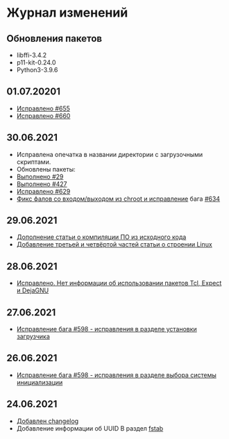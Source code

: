 # Журнал изменений

## Обновления пакетов
- libffi-3.4.2
- p11-kit-0.24.0
- Python3-3.9.6
## 01.07.20201
- [Исправлено #655](https://github.com/Linux4Yourself/Linux4Yourself.Book/issues/655)
- [Исправлено #660](https://github.com/Linux4Yourself/Linux4Yourself.Book/issues/660)
## 30.06.2021
- Исправлена опечатка в названии директории с загрузочными скриптами.
- Обновлены пакеты: 
- [Выполнено #29](https://github.com/Linux4Yourself/Linux4Yourself.Book/issues/29)
- [Выполнено #427](https://github.com/Linux4Yourself/Linux4Yourself.Book/issues/427)
- [Исправлено #629](https://github.com/Linux4Yourself/Linux4Yourself.Book/issues/629)
- [Фикс фалов со входом/выходом из chroot и исправление](https://github.com/Linux4Yourself/Linux4Yourself.Book/pull/635) бага [#634](https://github.com/Linux4Yourself/Linux4Yourself.Book/issues/634)

## 29.06.2021
- [Дополнение статьи о компиляции ПО из исходного кода](https://github.com/Linux4Yourself/Linux4Yourself.Book/pull/628)
- [Добавление третьей и четвёртой частей статьи о строении Linux](https://github.com/Linux4Yourself/Linux4Yourself.Book/pull/627)

## 28.06.2021
- [Исправлено. Нет информации об использовании пакетов Tcl, Expect и DejaGNU](https://github.com/Linux4Yourself/Linux4Yourself.Book/issues/619)

## 27.06.2021
- [Исправление бага #598 - исправления в разделе установки загрузчика](https://github.com/Linux4Yourself/Linux4Yourself.Book/pull/614)

## 26.06.2021
- [Исправление бага #598 - исправления в разделе выбора системы инициализации](https://github.com/Linux4Yourself/Linux4Yourself.Book/pull/607)

## 24.06.2021
- [Добавлен changelog](https://github.com/Linux4Yourself/Linux4Yourself.Book/issues/264)
- Добавление информации об UUID В раздел [fstab](setup/fstab)
